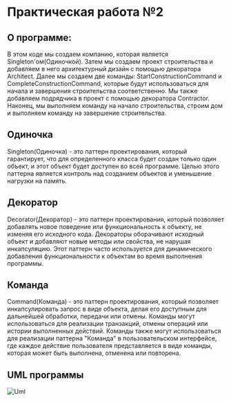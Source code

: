 # Практическая работа №2

## О программе:
В этом коде мы создаем компанию, которая является Singleton'ом(Одиночкой). Затем мы создаем проект строительства и добавляем в него архитектурный дизайн с помощью декоратора Architect. Далее мы создаем две команды: StartConstructionCommand и CompleteConstructionCommand, которые будут использоваться для начала и завершения строительства соответственно. Мы также добавляем подрядчика в проект с помощью декоратора Contractor. Наконец, мы выполняем команду на начало строительства, строим дом и выполняем команду на завершение строительства.

## Одиночка
Singleton(Одиночка) - это паттерн проектирования, который гарантирует, что для определенного класса будет создан только один объект, и этот объект будет доступен во всей программе. Целью этого паттерна является контроль над созданием объектов и уменьшение нагрузки на память.

## Декоратор
Decorator(Декоратор) - это паттерн проектирования, который позволяет добавлять новое поведение или функциональность к объекту, не изменяя его исходного кода. Декораторы оборачивают исходный объект и добавляют новые методы или свойства, не нарушая инкапсуляцию. Этот паттерн часто используется для динамического добавления функциональности к объектам во время выполнения программы.

## Команда
Command(Команда) - это паттерн проектирования, который позволяет инкапсулировать запрос в виде объекта, делая его доступным для дальнейшей обработки, передачи или отмены. Команды могут использоваться для реализации транзакций, отмены операций или истории выполненных действий. Команды также могут использоваться для реализации паттерна "Команда" в пользовательском интерфейсе, где каждое действие пользователя представляется в виде команды, которая может быть выполнена, отменена или повторена.

## UML программы
![Uml](https://user-images.githubusercontent.com/70712590/229933323-b765724c-343d-47d2-9e1d-7b3c94602204.png)
